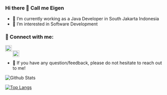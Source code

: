 ### Hi there 👋 Call me Eigen

- 🔨 I’m currently working as a Java Developer in South Jakarta Indonesia
- 👀 I’m interested in Software Development

### 🤝 Connect with me:

<a href="https://www.linkedin.com/in/haristislami/"><img align="left" src="https://raw.githubusercontent.com/yushi1007/yushi1007/main/images/linkedin.svg" alt="eigennspace | LinkedIn" width="21px"/></a>
</br>
<a href="https://instagram.com/hrissstt"><img align="left" src="https://raw.githubusercontent.com/yushi1007/yushi1007/main/images/instagram.svg" alt="eigennspace | Instagram" width="21px"/></a>
</br>
- 💬 If you have any question/feedback, please do not hesitate to reach out to me!


![Github Stats](https://github-readme-stats.vercel.app/api?username=eigennspace&theme=radical)

[![Top Langs](https://github-readme-stats.vercel.app/api/top-langs/?username=eigennspace&layout=compact)](https://github.com/eigennspace)



